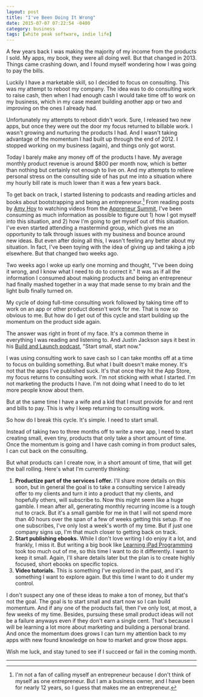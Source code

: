 ```yaml
---
layout: post
title: "I've Been Doing It Wrong"
date: 2015-07-07 07:22:54 -0400
category: business
tags: [white peak software, indie life]
---
```

A few years back I was making the majority of my income from the products I sold. My apps, my book, they were all doing well. But that changed in 2013. Things came crashing down, and I found myself wondering how I was going to pay the bills. 

Luckily I have a marketable skill, so I decided to focus on consulting. This was my attempt to reboot my company. The idea was to do consulting work to raise cash, then when I had enough cash I would take time off to work on my business, which in my case meant building another app or two and improving on the ones I already had.

Unfortunately my attempts to reboot didn't work. Sure, I released two new apps, but once they were out the door my focus returned to billable work. I wasn't growing and nurturing the products I had. And I wasn't taking advantage of the momentum I had built up through the end of 2012. I stopped working on my business (again), and things only got worst.

Today I barely make any money off of the products I have. My average monthly product revenue is around $800 per month now, which is better than nothing but certainly not enough to live on. And my attempts to relieve personal stress on the consulting side of has put me into a situation where my hourly bill rate is much lower than it was a few years back.

To get back on track, I started listening to podcasts and reading articles and books about bootstrapping and being an entrepreneur.[^1] From reading posts by [Amy Hoy][amyhoy] to watching videos from the [Appreneur Summit][summit], I've been consuming as much information as possible to figure out 1) how I got myself into this situation, and 2) how I'm going to get myself out of this situation. I've even started attending a mastermind group, which gives me an opportunity to talk through issues with my business and bounce around new ideas. But even after doing all this, I wasn't feeling any better about my situation. In fact, I've been toying with the idea of giving up and taking a job elsewhere. But that changed two weeks ago.

Two weeks ago I woke up early one morning and thought, "I've been doing it wrong, and I know what I need to do to correct it." It was as if all the information I consumed about making products and being an entrepreneur had finally mashed together in a way that made sense to my brain and the light bulb finally turned on.

My cycle of doing full-time consulting work followed by taking time off to work on an app or other product doesn't work for me. That is now so obvious to me. But how do I get out of this cycle and start building up the momentum on the product side again. 

The answer was right in front of my face. It's a common theme in everything I was reading and listening to. And Justin Jackson says it best in his [Build and Launch podcast][build], "Start small, start now." 

I was using consulting work to save cash so I can take months off at a time to focus on building something. But what I built doesn't make money. It's not that the apps I've published suck. It's that once they hit the App Store, my focus returns to consulting work. I'm not sticking with what I started. I'm not marketing the products I have. I'm not doing what I need to do to let more people know about them. 

But at the same time I have a wife and a kid that I must provide for and rent and bills to pay. This is why I keep returning to consulting work.

So how do I break this cycle. It's simple. I need to start small. 

Instead of taking two to three months off to write a new app, I need to start creating small, even tiny, products that only take a short amount of time. Once the momentum is going and I have cash coming in from product sales, I can cut back on the consulting. 

But what products can I create now, in a short amount of time, that will get the ball rolling. Here's what I'm currently thinking:

1. **Productize part of the services I offer.** I'll share more details on this soon, but in general the goal is to take a consulting service I already offer to my clients and turn it into a product that my clients, and hopefully others, will subscribe to. Now this might seem like a huge gamble. I mean after all, generating monthly recurring income is a tough nut to crack. But it's a small gamble for me in that I will not spend more than 40 hours over the span of a few of weeks getting this setup. If no one subscribes, I've only lost a week's worth of my time. But if just one company signs up, I'm that much closer to getting back on track.
2. **Start publishing ebooks.** While I don't love writing I do enjoy it a lot, and frankly, I miss it. But writing a big book like [Learning iPad Programming][lipad] took too much out of me, so this time I want to do it differently. I want to keep it small. Again, I'll share details later but the plan is to create highly focused, short ebooks on specific topics. 
3. **Video tutorials.** This is something I've explored in the past, and it's something I want to explore again. But this time I want to do it under my control.

I don't suspect any one of these ideas to make a ton of money, but that's not the goal. The goal is to start small and start now so I can build momentum. And if any one of the products fail, then I've only lost, at most, a few weeks of my time. Besides, pursuing these small product ideas will not be a failure anyways even if they don't earn a single cent. That's because I will be learning a lot more about marketing and building a personal brand. And once the momentum does grows I can turn my attention back to my apps with new found knowledge on how to market and grow those apps.

Wish me luck, and stay tuned to see if I succeed or fail in the coming month.

---

[^1]: I'm not a fan of calling myself an entrepreneur because I don't think of myself as one entrepreneur. But I am a business owner, and I have been for nearly 12 years, so I guess that makes me an entrepreneur.

[amyhoy]: https://unicornfree.com
[summit]: http://appreneursummit.com
[build]: http://buildandlaunch.net
[lipad]: http://www.learningipadprogramming.com
